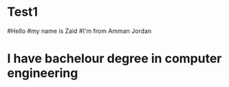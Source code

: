# Test1
#Hello
#my name is Zaid
#I'm from Amman Jordan
# I have bachelour degree in computer engineering
